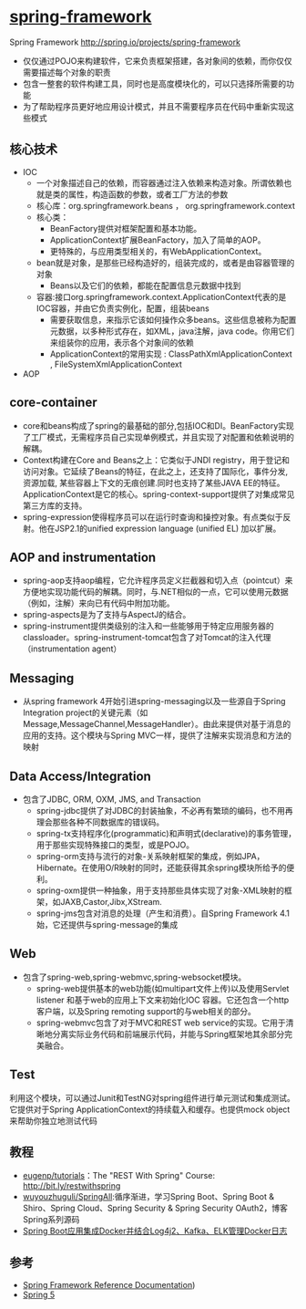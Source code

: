 # [spring-framework](https://github.com/spring-projects/spring-framework)

Spring Framework http://spring.io/projects/spring-framework

* 仅仅通过POJO来构建软件，它来负责框架搭建，各对象间的依赖，而你仅仅需要描述每个对象的职责
* 包含一整套的软件构建工具，同时也是高度模块化的，可以只选择所需要的功能
* 为了帮助程序员更好地应用设计模式，并且不需要程序员在代码中重新实现这些模式

## 核心技术

* IOC
    - 一个对象描述自己的依赖，而容器通过注入依赖来构造对象。所谓依赖也就是类的属性，构造函数的参数，或者工厂方法的参数
    - 核心库：org.springframework.beans ， org.springframework.context
    - 核心类：
        + BeanFactory提供对框架配置和基本功能。
        + ApplicationContext扩展BeanFactory，加入了简单的AOP。
        + 更特殊的，与应用类型相关的，有WebApplicationContext。
    - bean就是对象，是那些已经构造好的，组装完成的，或者是由容器管理的对象
        + Beans以及它们的依赖，都能在配置信息元数据中找到
    - 容器:接口org.springframework.context.ApplicationContext代表的是IOC容器，并由它负责实例化，配置，组装beans
        + 需要获取信息，来指示它该如何操作众多beans。这些信息被称为配置元数据，以多种形式存在，如XML，java注解，java code。你用它们来组装你的应用，表示各个对象间的依赖
        + ApplicationContext的常用实现 : ClassPathXmlApplicationContext , FileSystemXmlApplicationContext
* AOP

## core-container

* core和beans构成了spring的最基础的部分,包括IOC和DI。BeanFactory实现了工厂模式，无需程序员自己实现单例模式，并且实现了对配置和依赖说明的解耦。
* Context构建在Core and Beans之上：它类似于JNDI registry，用于登记和访问对象。它延续了Beans的特征，在此之上，还支持了国际化，事件分发, 资源加载, 某些容器上下文的无痕创建.同时也支持了某些JAVA EE的特征。ApplicationContext是它的核心。spring-context-support提供了对集成常见第三方库的支持。
* spring-expression使得程序员可以在运行时查询和操控对象。有点类似于反射。他在JSP2.1的unified expression language (unified EL) 加以扩展。

## AOP and instrumentation

* spring-aop支持aop编程，它允许程序员定义拦截器和切入点（pointcut）来方便地实现功能代码的解耦。同时，与.NET相似的一点，它可以使用元数据（例如，注解）来向已有代码中附加功能。
* spring-aspects是为了支持与AspectJ的结合。
* spring-instrument提供类级别的注入和一些能够用于特定应用服务器的classloader。spring-instrument-tomcat包含了对Tomcat的注入代理（instrumentation agent）

## Messaging

* 从spring framework 4开始引进spring-messaging以及一些源自于Spring Integration project的关键元素（如Message,MessageChannel,MessageHandler）。由此来提供对基于消息的应用的支持。这个模块与Spring MVC一样，提供了注解来实现消息和方法的映射

## Data Access/Integration

* 包含了JDBC, ORM, OXM, JMS, and Transaction
    - spring-jdbc提供了对JDBC的封装抽象，不必再有繁琐的编码，也不用再理会那些各种不同数据库的错误码。
    - spring-tx支持程序化(programmatic)和声明式(declarative)的事务管理，用于那些实现特殊接口的类型，或是POJO。
    - spring-orm支持与流行的对象-关系映射框架的集成，例如JPA，Hibernate。在使用O/R映射的同时，还能获得其余spring模块所给予的便利。
    - spring-oxm提供一种抽象，用于支持那些具体实现了对象-XML映射的框架，如JAXB,Castor,Jibx,XStream.
    - spring-jms包含对消息的处理（产生和消费）。自Spring Framework 4.1始，它还提供与spring-message的集成

## Web

* 包含了spring-web,spring-webmvc,spring-websocket模块。
    - spring-web提供基本的web功能(如multipart文件上传)以及使用Servlet listener 和基于web的应用上下文来初始化IOC 容器。它还包含一个http 客户端，以及Spring remoting support的与web相关的部分。
    - spring-webmvc包含了对于MVC和REST web service的实现。它用于清晰地分离实际业务代码和前端展示代码，并能与Spring框架地其余部分完美融合。

## Test

利用这个模块，可以通过Junit和TestNG对spring组件进行单元测试和集成测试。它提供对于Spring ApplicationContext的持续载入和缓存。也提供mock object来帮助你独立地测试代码

## 教程

* [eugenp/tutorials](https://github.com/eugenp/tutorials)：The "REST With Spring" Course: http://bit.ly/restwithspring
* [wuyouzhuguli/SpringAll](https://github.com/wuyouzhuguli/SpringAll):循序渐进，学习Spring Boot、Spring Boot & Shiro、Spring Cloud、Spring Security & Spring Security OAuth2，博客Spring系列源码
* [Spring Boot应用集成Docker并结合Log4j2、Kafka、ELK管理Docker日志](https://www.jianshu.com/p/580144e51b9f)

## 参考

* [Spring Framework Reference Documentation](https://docs.spring.io/spring-framework/docs/5.0.0.M2/spring-framework-reference/htmlsingle/))
* [Spring 5](https://www.zybuluo.com/zhongjianxin/note/1199347)
